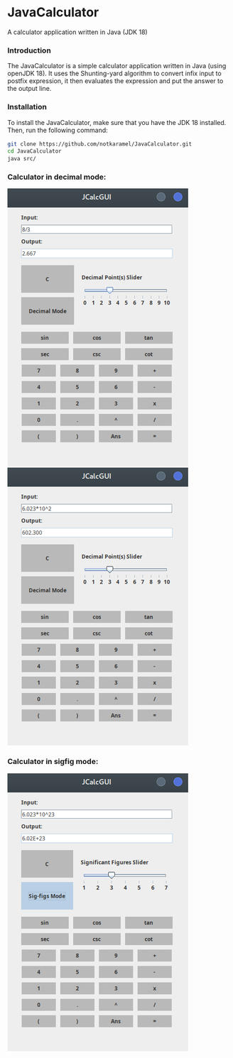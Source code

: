 # JavaCalculator
A calculator application written in Java (JDK 18)

### Introduction
The JavaCalculator is a simple calculator application written in Java (using openJDK 18).
It uses the Shunting-yard algorithm to convert infix input to postfix expression, it then evaluates the expression and put the answer to the output line.

### Installation
To install the JavaCalculator, make sure that you have the JDK 18 installed.
Then, run the following command:
```bash
git clone https://github.com/notkaramel/JavaCalculator.git
cd JavaCalculator
java src/
```


### Calculator in decimal mode: 
![demo-deci-1](./demo/demo-deci-1.png)
![demo-deci-2](./demo/demo-deci-2.png)

### Calculator in sigfig mode:
![demo-sigfig-1](./demo/demo-sigfig-1.png)